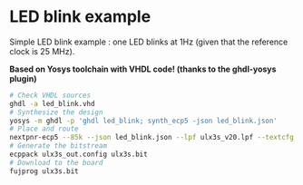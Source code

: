 # LED blink example

Simple LED blink example : one LED blinks at 1Hz (given that the reference clock is 25 MHz).

**Based on Yosys toolchain with VHDL code! (thanks to the ghdl-yosys plugin)**

```bash
# Check VHDL sources
ghdl -a led_blink.vhd
# Synthesize the design
yosys -m ghdl -p 'ghdl led_blink; synth_ecp5 -json led_blink.json'
# Place and route
nextpnr-ecp5 --85k --json led_blink.json --lpf ulx3s_v20.lpf --textcfg ulx3s_out.config
# Generate the bitstream
ecppack ulx3s_out.config ulx3s.bit
# Download to the board
fujprog ulx3s.bit
```

